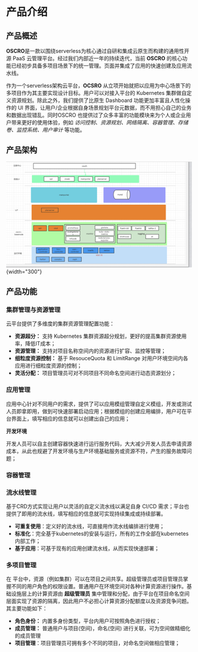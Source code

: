 # 产品介绍

## 产品概述

**OSCRO**是一款以围绕serverless为核心通过自研和集成云原生而构建的通用性开源 PaaS 云管理平台。经过我们内部近一年的持续迭代，当前 **OSCRO** 的核心功能已经初步具备多项目场景下的统一管理。页面并集成了应用的快速创建及应用流水线。

作为一个serverless架构云平台，**OCSRO** 从立项开始就把以应用为中心场景下的多项目作为其主要实现设计目标。用户可以对接入平台的 Kubernetes 集群做自定义资源规划。除此之外，我们提供了比原生 Dashboard 功能更加丰富且人性化操作的 UI 界面，让用户/企业根据自身场景规划平台元数据，而不用担心自己的业务和数据出现错乱。同时OSCRO 也提供过了众多丰富的功能模块来为个人或企业用户带来更好的使用体验，例如 *访问控制、资源规划、网络隔离、容器管理、存储卷、监控系统、用户审计* 等功能。

## 产品架构

![](images/35.png){width="300"}

## 产品功能

### 集群管理与资源管理



云平台提供了多维度的集群资源管理配置功能：

- **资源超分：** 支持 Kubernetes 集群资源超分规划，更好的提高集群资源使用率，降低IT成本；
- **资源管理：** 支持对项目名称空间内的资源进行扩容、监控等管理；
- **细粒度资源控制：** 基于 ResouceQuota 和 LimitRange 对用户环境空间内各应用进行细粒度资源的控制；
- **灵活分配：** 项目管理员可对不同项目不同命名空间进行动态资源划分；

### 应用管理

应用中心针对不同用户的需求，提供了可以应用模组管理自定义模组，开发或测试人员即拿即用，做到可快速部署启动应用；根据模组的创建应用编排，用户可在平台界面上，填写相应的信息就可以创建出自己的应用；

**开发环境**

开发人员可以自主创建容器快速进行运行服务代码，大大减少开发人员去申请资源成本，从此也规避了开发环境与生产环境基础服务或资源不符，产生的服务故障问题；

### 容器管理

### 流水线管理



基于CRD方式实现让用户以灵活的自定义流水线以满足自身 CI/CD 需求；平台也提供了即用的流水线，填写相应的信息就可实现持续集成或持续部署。

- **可重复使用**：定义好的流水线，可直接用作流水线编排进行使用；
- **标准化**：完全基于kubernetes的安装与运行，所有的工作全部在kubernetes内部工作；
- **基于应用**：可基于现有的应用创建流水线，从而实现快速部署；

### 多项目管理

在 平台中，资源（例如集群）可以在项目之间共享。超级管理员或项目管理员掌握不同的用户角色的权限设置。普通用户在环境空间对各种计算资源进行操作。基础设施层上的计算资源由 **超级管理员** 集中管理和分配，由于平台在项目命名空间层面实现了资源的隔离，因此用户不必担心计算资源分配额度以及资源竞争问题。其主要功能如下：

- **角色身份：** 内置多身份类型，平台内用户可按照角色进行授权；
- **成员管理：** 普通用户与项目(空间)，命名(空间) 进行关联，可为空间做精细化的成员管理
- **项目管理**：项目管理员可拥有多个不同的项目，对命名空间做相应管理；
